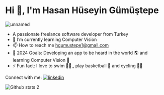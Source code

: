 # Hi 👋, I'm Hasan Hüseyin Gümüştepe
![unnamed](https://github.com/HSN51/hasanhuseyingumustepe/assets/116903648/228eda06-cabc-4c51-b0be-647ba7ff7dd5)


- A passionate freelance software developer from Turkey
- 🌱 I’m currently learning Computer Vision
- 📫 How to reach me hgumustepe1@gmail.com
-  🥅 2024 Goals: Developing an app to be heard in the world 🌎 and learning Computer Vision 🤖
- ⚡ Fun fact: I love to swim 🏊‍♀️,, play basketball 🏀 and cycling 🚴‍♀️

Connect with me:
[![linkedin](https://img.shields.io/badge/Linkedin-000000?style=for-the-badge&logo=Linkedin&logoColor=white)](linkedin.com/in/hasan-hüseyin-gümüştepe-374398253/)

![Github stats 2](https://github-readme-stats.vercel.app/api?username=HSN51&show_icons=true&theme=radical)
